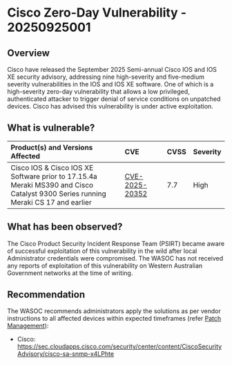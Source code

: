 # Cisco Zero-Day Vulnerability - 20250925001

## Overview

Cisco have released the September 2025 Semi-annual Cisco IOS and IOS XE security advisory, addressing nine high-severity and five-medium severity vulnerabilities in the IOS and IOS XE software. One of which is a high-severity zero-day vulnerability that allows a low privileged, authenticated attacker to trigger denial of service conditions on unpatched devices. Cisco has advised this vulnerability is under active exploitation.

## What is vulnerable?

| Product(s) and Versions Affected                                                                                                      | CVE                                                               | CVSS | Severity |
| :------------------------------------------------------------------------------------------------------------------------------------- | :----------------------------------------------------------------- | :---- | :-------- |
| Cisco IOS & Cisco IOS XE Software prior to 17.15.4a <br> Meraki MS390 and Cisco Catalyst 9300 Series running Meraki CS 17 and earlier | [CVE-2025-20352](https://nvd.nist.gov/vuln/detail/CVE-2025-20352) | 7.7  | High     |

## What has been observed?

The Cisco Product Security Incident Response Team (PSIRT) became aware of successful exploitation of this vulnerability in the wild after local Administrator credentials were compromised.
The WASOC has not received any reports of exploitation of this vulnerability on Western Australian Government networks at the time of writing.

## Recommendation

The WASOC recommends administrators apply the solutions as per vendor instructions to all affected devices within expected timeframes (refer [Patch Management](../guidelines/patch-management.md)):

- Cisco: <https://sec.cloudapps.cisco.com/security/center/content/CiscoSecurityAdvisory/cisco-sa-snmp-x4LPhte>
